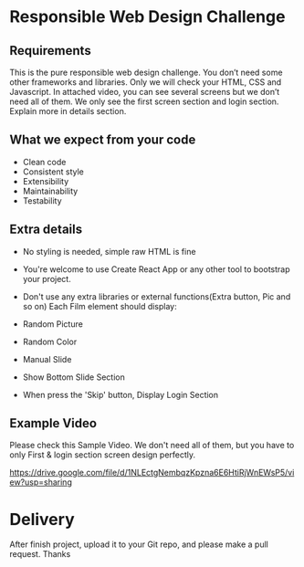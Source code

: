 # Responsible Web Design Challenge

## Requirements 

This is the pure responsible web design challenge. You don’t need some other frameworks and libraries. Only we will check your HTML, CSS and Javascript. In attached video, you can see several screens but we don’t need all of them. We only see the first screen section and login section. Explain more in details section. 

## What we expect from your code

* Clean code
* Consistent style
* Extensibility
* Maintainability
* Testability

## Extra details
* No styling is needed, simple raw HTML is fine 
* You're welcome to use Create React App or any other tool to bootstrap your project. 
* Don't use any extra libraries or external functions(Extra button, Pic and so on)
Each Film element should display: 

* Random Picture
* Random Color
* Manual Slide
* Show Bottom Slide Section
* When press the 'Skip' button, Display Login Section


## Example Video
Please check this Sample Video. We don't need all of them, but you have to only First  & login section screen design perfectly. 

https://drive.google.com/file/d/1NLEctgNembqzKpzna6E6HtiRjWnEWsP5/view?usp=sharing


# Delivery
After finish project, upload it to your Git repo, and please make a pull request. Thanks


